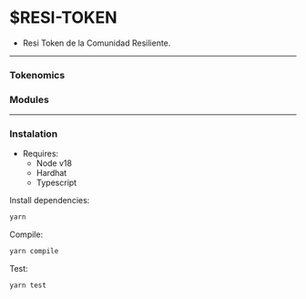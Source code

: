 # $RESI-TOKEN

- Resi Token de la Comunidad Resiliente.

---

### Tokenomics

### Modules

---

### Instalation

- Requires:
  - Node v18
  - Hardhat
  - Typescript

Install dependencies:

```bash
yarn
```

Compile:

```bash
yarn compile
```

Test:

```bash
yarn test
```
